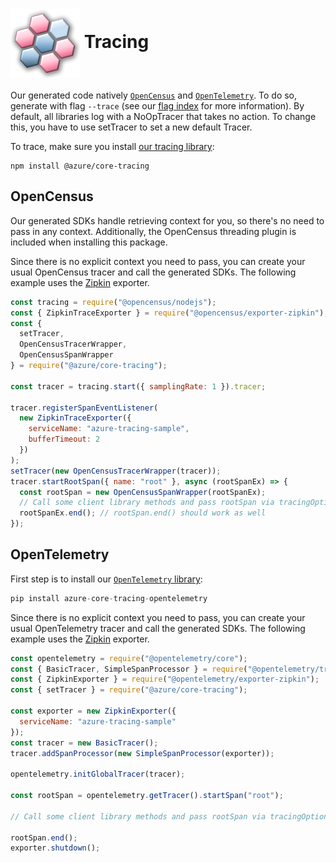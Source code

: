 # <img align="center" src="../images/logo.png">  Tracing

Our generated code natively [`OpenCensus`][open_census] and [`OpenTelemetry`][open_telemetry]. To do so, generate with flag `--trace` (see our [flag index][flag_index] for more information).
By default, all libraries log with a NoOpTracer that takes no action. To change this, you have to use setTracer to set a new default Tracer.

To trace, make sure you install [our tracing library][tracing_library]:

```
npm install @azure/core-tracing
```

## OpenCensus

Our generated SDKs handle retrieving context for you, so there's no need to pass in any context. Additionally, the
OpenCensus threading plugin is included when installing this package.

Since there is no explicit context you need to pass, you can create your usual OpenCensus tracer and call the generated SDKs.
The following example uses the [Zipkin][zipkin] exporter.

```js
const tracing = require("@opencensus/nodejs");
const { ZipkinTraceExporter } = require("@opencensus/exporter-zipkin");
const {
  setTracer,
  OpenCensusTracerWrapper,
  OpenCensusSpanWrapper
} = require("@azure/core-tracing");

const tracer = tracing.start({ samplingRate: 1 }).tracer;

tracer.registerSpanEventListener(
  new ZipkinTraceExporter({
    serviceName: "azure-tracing-sample",
    bufferTimeout: 2
  })
);
setTracer(new OpenCensusTracerWrapper(tracer));
tracer.startRootSpan({ name: "root" }, async (rootSpanEx) => {
  const rootSpan = new OpenCensusSpanWrapper(rootSpanEx);
  // Call some client library methods and pass rootSpan via tracingOptions.
  rootSpanEx.end(); // rootSpan.end() should work as well
});
```

## OpenTelemetry

First step is to install our [`OpenTelemetry` library][our_open_telemetry_library]:

```python
pip install azure-core-tracing-opentelemetry
```

Since there is no explicit context you need to pass, you can create your usual OpenTelemetry tracer and call the generated SDKs.
The following example uses the [Zipkin][zipkin] exporter.
```js
const opentelemetry = require("@opentelemetry/core");
const { BasicTracer, SimpleSpanProcessor } = require("@opentelemetry/tracing");
const { ZipkinExporter } = require("@opentelemetry/exporter-zipkin");
const { setTracer } = require("@azure/core-tracing");

const exporter = new ZipkinExporter({
  serviceName: "azure-tracing-sample"
});
const tracer = new BasicTracer();
tracer.addSpanProcessor(new SimpleSpanProcessor(exporter));

opentelemetry.initGlobalTracer(tracer);

const rootSpan = opentelemetry.getTracer().startSpan("root");

// Call some client library methods and pass rootSpan via tracingOptions.

rootSpan.end();
exporter.shutdown();
```

<!-- LINKS -->
[open_census]: https://opencensus.io/
[open_telemetry]: https://opentelemetry.io/
[flag_index]: https://github.com/Azure/autorest/tree/master/docs/generate/flags.md
[tracing_library]: https://www.npmjs.com/package/@azure/core-tracing
[azure_monitor]: https://pypi.org/project/opentelemetry-azure-monitor/
[zipkin]: https://zipkin.io/
[our_open_telemetry_library]: https://pypi.org/project/azure-core-tracing-opentelemetry/

